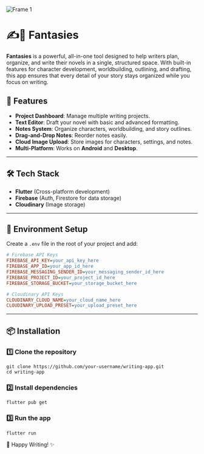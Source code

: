 ![Frame 1](https://github.com/user-attachments/assets/ce372aac-1c44-4edc-8de7-38e3b3bf6efc)


# ✍️🔮 Fantasies

**Fantasies** is a powerful, all-in-one tool designed to help writers plan, organize, and write their novels in a single, structured space. With built-in features for character development, worldbuilding, outlining, and drafting, this app ensures that every detail of your story stays organized while you focus on writing.

## 🚀 Features  
- **Project Dashboard**: Manage multiple writing projects.  
- **Text Editor**: Draft your novel with basic and advanced formatting.  
- **Notes System**: Organize characters, worldbuilding, and story outlines.  
- **Drag-and-Drop Notes**: Reorder notes easily.  
- **Cloud Image Upload**: Store images for characters, settings, and notes.  
- **Multi-Platform**: Works on **Android** and **Desktop**.  

---

## 🛠️ Tech Stack  
- **Flutter** (Cross-platform development)  
- **Firebase** (Auth, Firestore for data storage)  
- **Cloudinary** (Image storage)  

---

## 🔑 Environment Setup  

Create a `.env` file in the root of your project and add:  

```ini
# Firebase API Keys
FIREBASE_API_KEY=your_api_key_here
FIREBASE_APP_ID=your_app_id_here
FIREBASE_MESSAGING_SENDER_ID=your_messaging_sender_id_here
FIREBASE_PROJECT_ID=your_project_id_here
FIREBASE_STORAGE_BUCKET=your_storage_bucket_here

# Cloudinary API Keys
CLOUDINARY_CLOUD_NAME=your_cloud_name_here
CLOUDINARY_UPLOAD_PRESET=your_upload_preset_here
```
---

## 📦 Installation
### 1️⃣ Clone the repository
```
git clone https://github.com/your-username/writing-app.git
cd writing-app
```
### 2️⃣ Install dependencies

```
flutter pub get
```
### 3️⃣ Run the app
```
flutter run
```


🎯 Happy Writing! ✨
